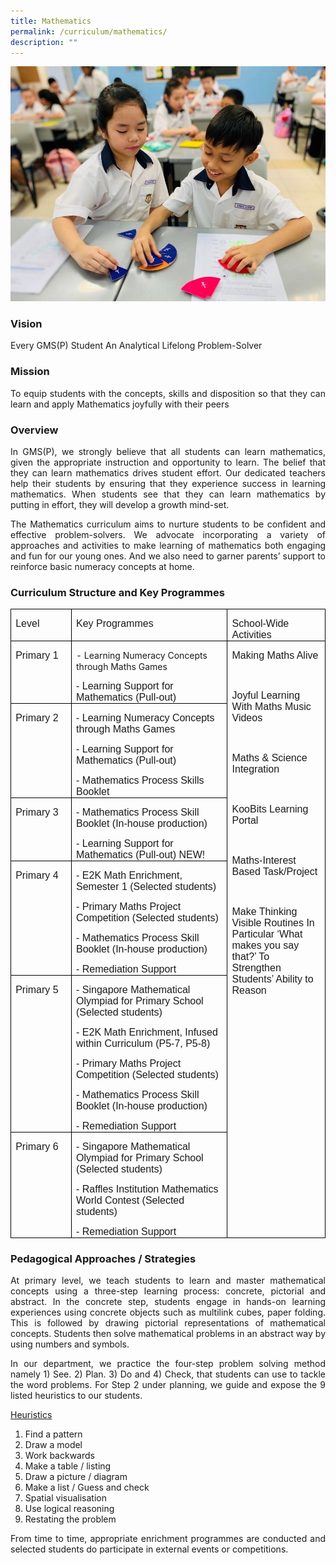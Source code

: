 ```yaml
---
title: Mathematics
permalink: /curriculum/mathematics/
description: ""
---
```

![](/images/Math%20Page%20Photo%201.jpg)

### Vision

<p style="text-align: justify;">Every GMS(P) Student An Analytical Lifelong Problem-Solver</p>

### Mission

<p></p><p style="text-align: justify;">To equip students with the concepts, skills and disposition so that they can learn and apply Mathematics joyfully with their peers</p>

### Overview

<p></p><p style="text-align: justify;">In GMS(P), we strongly believe that all students can learn mathematics, given the appropriate instruction and opportunity to learn. The belief that they can learn mathematics drives student effort. Our dedicated teachers help their students by ensuring that they experience success in learning mathematics. When students see that they can learn mathematics by putting in effort, they will develop a growth mind-set.

</p><p style="text-align: justify;">The Mathematics curriculum aims to nurture students to be confident and effective problem-solvers. We advocate incorporating a variety of approaches and activities to make learning of mathematics both engaging and fun for our young ones. And we also need to garner parents’ support to reinforce basic numeracy concepts at home.</p>

### Curriculum Structure and Key Programmes

<table style="border-collapse:collapse;border:none;mso-border-alt:solid windowtext .5pt;
 mso-yfti-tbllook:1184;mso-padding-alt:0cm 5.4pt 0cm 5.4pt" cellpadding="0" cellspacing="0" border="1" class="MsoTableGrid"><tbody><tr style="mso-yfti-irow:0;mso-yfti-firstrow:yes"><td style="width:74.75pt;border:solid windowtext 1.0pt;
  mso-border-alt:solid windowtext .5pt;padding:0cm 5.4pt 0cm 5.4pt" valign="top" width="100"><p style="margin-bottom:0cm;line-height:normal" class="MsoNormal"><span style="font-size:12.0pt;font-family:&quot;Arial&quot;,sans-serif;mso-ansi-language:
  EN-SG" lang="EN-SG">Level</span></p></td><td style="width:247.5pt;border:solid windowtext 1.0pt;
  border-left:none;mso-border-left-alt:solid windowtext .5pt;mso-border-alt:
  solid windowtext .5pt;padding:0cm 5.4pt 0cm 5.4pt" valign="top" width="330"><p style="margin-bottom:0cm;line-height:normal" class="MsoNormal"><span style="font-size:12.0pt;font-family:&quot;Arial&quot;,sans-serif;mso-ansi-language:
  EN-SG" lang="EN-SG">Key Programmes</span></p></td><td style="width:133.95pt;border:solid windowtext 1.0pt;
  border-left:none;mso-border-left-alt:solid windowtext .5pt;mso-border-alt:
  solid windowtext .5pt;padding:0cm 5.4pt 0cm 5.4pt" valign="top" width="179"><p style="margin-bottom:0cm;text-align:justify;text-justify:
  inter-ideograph;line-height:normal" class="MsoNormal"><span style="font-size:12.0pt;
  font-family:&quot;Arial&quot;,sans-serif;mso-ansi-language:EN-SG" lang="EN-SG">School-Wide Activities</span></p></td></tr><tr style="mso-yfti-irow:1"><td style="width:74.75pt;border:solid windowtext 1.0pt;
  border-top:none;mso-border-top-alt:solid windowtext .5pt;mso-border-alt:solid windowtext .5pt;
  padding:0cm 5.4pt 0cm 5.4pt" valign="top" width="100"><p style="margin-bottom:0cm;line-height:normal" class="MsoNormal"><span style="font-size:12.0pt;font-family:&quot;Arial&quot;,sans-serif;mso-ansi-language:
  EN-SG" lang="EN-SG">Primary 1</span></p></td><td style="width:247.5pt;border-top:none;border-left:
  none;border-bottom:solid windowtext 1.0pt;border-right:solid windowtext 1.0pt;
  mso-border-top-alt:solid windowtext .5pt;mso-border-left-alt:solid windowtext .5pt;
  mso-border-alt:solid windowtext .5pt;padding:0cm 5.4pt 0cm 5.4pt" valign="top" width="330"><p style="margin-bottom:0cm;line-height:normal" class="MsoNormal"><span style="font-size:12.0pt;font-family:&quot;Arial&quot;,sans-serif;mso-ansi-language:
  EN-SG" lang="EN-SG"></span>- Learning Numeracy Concepts through Maths Games</p><p style="margin-bottom:0cm;line-height:normal" class="MsoNormal"><span style="font-size:12.0pt;font-family:&quot;Arial&quot;,sans-serif;mso-ansi-language:
  EN-SG" lang="EN-SG">- Learning Support for Mathematics (Pull-out)</span></p></td><td style="width:133.95pt;border-top:none;
  border-left:none;border-bottom:solid windowtext 1.0pt;border-right:solid windowtext 1.0pt;
  mso-border-top-alt:solid windowtext .5pt;mso-border-left-alt:solid windowtext .5pt;
  mso-border-alt:solid windowtext .5pt;padding:0cm 5.4pt 0cm 5.4pt" valign="top" rowspan="6" width="179"><p style="margin-bottom:0cm;line-height:normal" class="MsoNormal"><span style="font-size:12.0pt;font-family:&quot;Arial&quot;,sans-serif;mso-ansi-language:
  EN-SG" lang="EN-SG">Making Maths Alive</span></p><p style="margin-bottom:0cm;line-height:normal" class="MsoNormal"><span style="font-size:12.0pt;font-family:&quot;Arial&quot;,sans-serif;mso-ansi-language:
  EN-SG" lang="EN-SG">&nbsp;</span></p><p style="margin-bottom:0cm;line-height:normal" class="MsoNormal"><span style="font-size:12.0pt;font-family:&quot;Arial&quot;,sans-serif;mso-ansi-language:
  EN-SG" lang="EN-SG">Joyful Learning With Maths Music Videos</span></p><p style="margin-bottom:0cm;line-height:normal" class="MsoNormal"><span style="font-size:12.0pt;font-family:&quot;Arial&quot;,sans-serif;mso-ansi-language:
  EN-SG" lang="EN-SG">&nbsp;</span></p><p style="margin-bottom:0cm;line-height:normal" class="MsoNormal"><span style="font-size:12.0pt;font-family:&quot;Arial&quot;,sans-serif;mso-ansi-language:
  EN-SG" lang="EN-SG">Maths &amp; Science Integration</span></p><p style="margin-bottom:0cm;line-height:normal" class="MsoNormal"><span style="font-size:12.0pt;font-family:&quot;Arial&quot;,sans-serif;mso-ansi-language:
  EN-SG" lang="EN-SG">&nbsp;</span></p><p style="margin-bottom:0cm;line-height:normal" class="MsoNormal"><span style="font-size:12.0pt;font-family:&quot;Arial&quot;,sans-serif;mso-ansi-language:
  EN-SG" lang="EN-SG">KooBits Learning Portal</span></p><p style="margin-bottom:0cm;line-height:normal" class="MsoNormal"><span style="font-size:12.0pt;font-family:&quot;Arial&quot;,sans-serif;mso-ansi-language:
  EN-SG" lang="EN-SG">&nbsp;</span></p><p style="margin-bottom:0cm;line-height:normal" class="MsoNormal"><span style="font-size:12.0pt;font-family:&quot;Arial&quot;,sans-serif;mso-ansi-language:
  EN-SG" lang="EN-SG">Maths-Interest Based Task/Project</span></p><p style="margin-bottom:0cm;line-height:normal" class="MsoNormal"><span style="font-size:12.0pt;font-family:&quot;Arial&quot;,sans-serif;mso-ansi-language:
  EN-SG" lang="EN-SG">&nbsp;</span></p><p style="margin-bottom:0cm;line-height:normal" class="MsoNormal"><span style="font-size:12.0pt;font-family:&quot;Arial&quot;,sans-serif;mso-ansi-language:
  EN-SG" lang="EN-SG">Make Thinking Visible Routines In Particular ‘What makes you say that?’ To Strengthen Students’ Ability to Reason</span></p><p style="margin-bottom:0cm;line-height:normal" class="MsoNormal"><span style="font-size:12.0pt;font-family:&quot;Arial&quot;,sans-serif;mso-ansi-language:
  EN-SG" lang="EN-SG">&nbsp;</span></p><p style="margin-bottom:0cm;line-height:normal" class="MsoNormal"><span style="font-size:12.0pt;font-family:&quot;Arial&quot;,sans-serif;mso-ansi-language:
  EN-SG" lang="EN-SG">&nbsp;</span></p></td></tr><tr style="mso-yfti-irow:2"><td style="width:74.75pt;border:solid windowtext 1.0pt;
  border-top:none;mso-border-top-alt:solid windowtext .5pt;mso-border-alt:solid windowtext .5pt;
  padding:0cm 5.4pt 0cm 5.4pt" valign="top" width="100"><p style="margin-bottom:0cm;line-height:normal" class="MsoNormal"><span style="font-size:12.0pt;font-family:&quot;Arial&quot;,sans-serif;mso-ansi-language:
  EN-SG" lang="EN-SG">Primary 2</span></p></td><td style="width:247.5pt;border-top:none;border-left:
  none;border-bottom:solid windowtext 1.0pt;border-right:solid windowtext 1.0pt;
  mso-border-top-alt:solid windowtext .5pt;mso-border-left-alt:solid windowtext .5pt;
  mso-border-alt:solid windowtext .5pt;padding:0cm 5.4pt 0cm 5.4pt" valign="top" width="330"><p style="margin-bottom:0cm;line-height:normal" class="MsoNormal"><span style="font-size:12.0pt;font-family:&quot;Arial&quot;,sans-serif;mso-ansi-language:
  EN-SG" lang="EN-SG">- Learning Numeracy Concepts through Maths Games</span></p><p style="margin-bottom:0cm;line-height:normal" class="MsoNormal"><span style="font-size:12.0pt;font-family:&quot;Arial&quot;,sans-serif;mso-ansi-language:
  EN-SG" lang="EN-SG">- Learning Support for Mathematics (Pull-out)</span></p><p style="margin-bottom:0cm;line-height:normal" class="MsoNormal"><span style="font-size:12.0pt;font-family:&quot;Arial&quot;,sans-serif;mso-ansi-language:
  EN-SG" lang="EN-SG">- Mathematics Process Skills Booklet</span></p></td></tr><tr style="mso-yfti-irow:3"><td style="width:74.75pt;border:solid windowtext 1.0pt;
  border-top:none;mso-border-top-alt:solid windowtext .5pt;mso-border-alt:solid windowtext .5pt;
  padding:0cm 5.4pt 0cm 5.4pt" valign="top" width="100"><p style="margin-bottom:0cm;line-height:normal" class="MsoNormal"><span style="font-size:12.0pt;font-family:&quot;Arial&quot;,sans-serif;mso-ansi-language:
  EN-SG" lang="EN-SG">Primary 3</span></p></td><td style="width:247.5pt;border-top:none;border-left:
  none;border-bottom:solid windowtext 1.0pt;border-right:solid windowtext 1.0pt;
  mso-border-top-alt:solid windowtext .5pt;mso-border-left-alt:solid windowtext .5pt;
  mso-border-alt:solid windowtext .5pt;padding:0cm 5.4pt 0cm 5.4pt" valign="top" width="330"><p style="margin-bottom:0cm;line-height:normal" class="MsoNormal"><span style="font-size:12.0pt;font-family:&quot;Arial&quot;,sans-serif;mso-ansi-language:
  EN-SG" lang="EN-SG">- Mathematics Process Skill Booklet (In-house production)</span></p><p style="margin-bottom:0cm;line-height:normal" class="MsoNormal"><span style="font-size:12.0pt;font-family:&quot;Arial&quot;,sans-serif;mso-ansi-language:
  EN-SG" lang="EN-SG">- Learning Support for Mathematics (Pull-out) NEW!</span></p></td></tr><tr style="mso-yfti-irow:4"><td style="width:74.75pt;border:solid windowtext 1.0pt;
  border-top:none;mso-border-top-alt:solid windowtext .5pt;mso-border-alt:solid windowtext .5pt;
  padding:0cm 5.4pt 0cm 5.4pt" valign="top" width="100"><p style="margin-bottom:0cm;line-height:normal" class="MsoNormal"><span style="font-size:12.0pt;font-family:&quot;Arial&quot;,sans-serif;mso-ansi-language:
  EN-SG" lang="EN-SG">Primary 4</span></p></td><td style="width:247.5pt;border-top:none;border-left:
  none;border-bottom:solid windowtext 1.0pt;border-right:solid windowtext 1.0pt;
  mso-border-top-alt:solid windowtext .5pt;mso-border-left-alt:solid windowtext .5pt;
  mso-border-alt:solid windowtext .5pt;padding:0cm 5.4pt 0cm 5.4pt" valign="top" width="330"><p style="margin-bottom:0cm;line-height:normal" class="MsoNormal"><span style="font-size:12.0pt;font-family:&quot;Arial&quot;,sans-serif;mso-ansi-language:
  EN-SG" lang="EN-SG">- E2K Math Enrichment, Semester 1 (Selected students)</span></p><p style="margin-bottom:0cm;line-height:normal" class="MsoNormal"><span style="font-size:12.0pt;font-family:&quot;Arial&quot;,sans-serif;mso-ansi-language:
  EN-SG" lang="EN-SG">- Primary Maths Project Competition (Selected students)</span></p><p style="margin-bottom:0cm;line-height:normal" class="MsoNormal"><span style="font-size:12.0pt;font-family:&quot;Arial&quot;,sans-serif;mso-ansi-language:
  EN-SG" lang="EN-SG">- Mathematics Process Skill Booklet (In-house production)</span></p><p style="margin-bottom:0cm;line-height:normal" class="MsoNormal"><span style="font-size:12.0pt;font-family:&quot;Arial&quot;,sans-serif;mso-ansi-language:
  EN-SG" lang="EN-SG">- Remediation Support</span></p></td></tr><tr style="mso-yfti-irow:5"><td style="width:74.75pt;border:solid windowtext 1.0pt;
  border-top:none;mso-border-top-alt:solid windowtext .5pt;mso-border-alt:solid windowtext .5pt;
  padding:0cm 5.4pt 0cm 5.4pt" valign="top" width="100"><p style="margin-bottom:0cm;line-height:normal" class="MsoNormal"><span style="font-size:12.0pt;font-family:&quot;Arial&quot;,sans-serif;mso-ansi-language:
  EN-SG" lang="EN-SG">Primary 5</span></p></td><td style="width:247.5pt;border-top:none;border-left:
  none;border-bottom:solid windowtext 1.0pt;border-right:solid windowtext 1.0pt;
  mso-border-top-alt:solid windowtext .5pt;mso-border-left-alt:solid windowtext .5pt;
  mso-border-alt:solid windowtext .5pt;padding:0cm 5.4pt 0cm 5.4pt" valign="top" width="330"><p style="margin-bottom:0cm;line-height:normal" class="MsoNormal"><span style="font-size:12.0pt;font-family:&quot;Arial&quot;,sans-serif;mso-ansi-language:
  EN-SG" lang="EN-SG">- Singapore Mathematical Olympiad for Primary School (Selected students)</span></p><p style="margin-bottom:0cm;line-height:normal" class="MsoNormal"><span style="font-size:12.0pt;font-family:&quot;Arial&quot;,sans-serif;mso-ansi-language:
  EN-SG" lang="EN-SG">- E2K Math Enrichment, Infused within Curriculum (P5-7, P5-8)</span></p><p style="margin-bottom:0cm;line-height:normal" class="MsoNormal"><span style="font-size:12.0pt;font-family:&quot;Arial&quot;,sans-serif;mso-ansi-language:
  EN-SG" lang="EN-SG">- Primary Maths Project Competition (Selected students)</span></p><p style="margin-bottom:0cm;line-height:normal" class="MsoNormal"><span style="font-size:12.0pt;font-family:&quot;Arial&quot;,sans-serif;mso-ansi-language:
  EN-SG" lang="EN-SG">- Mathematics Process Skill Booklet (In-house production)</span></p><p style="margin-bottom:0cm;line-height:normal" class="MsoNormal"><span style="font-size:12.0pt;font-family:&quot;Arial&quot;,sans-serif;mso-ansi-language:
  EN-SG" lang="EN-SG">- Remediation Support</span></p></td></tr><tr style="mso-yfti-irow:6;mso-yfti-lastrow:yes"><td style="width:74.75pt;border:solid windowtext 1.0pt;
  border-top:none;mso-border-top-alt:solid windowtext .5pt;mso-border-alt:solid windowtext .5pt;
  padding:0cm 5.4pt 0cm 5.4pt" valign="top" width="100"><p style="margin-bottom:0cm;line-height:normal" class="MsoNormal"><span style="font-size:12.0pt;font-family:&quot;Arial&quot;,sans-serif;mso-ansi-language:
  EN-SG" lang="EN-SG">Primary 6</span></p></td><td style="width:247.5pt;border-top:none;border-left:
  none;border-bottom:solid windowtext 1.0pt;border-right:solid windowtext 1.0pt;
  mso-border-top-alt:solid windowtext .5pt;mso-border-left-alt:solid windowtext .5pt;
  mso-border-alt:solid windowtext .5pt;padding:0cm 5.4pt 0cm 5.4pt" valign="top" width="330"><p style="margin-bottom:0cm;line-height:normal" class="MsoNormal"><span style="font-size:12.0pt;font-family:&quot;Arial&quot;,sans-serif;mso-ansi-language:
  EN-SG" lang="EN-SG">- Singapore Mathematical Olympiad for Primary School (Selected students)</span></p><p style="margin-bottom:0cm;line-height:normal" class="MsoNormal"><span style="font-size:12.0pt;font-family:&quot;Arial&quot;,sans-serif;mso-ansi-language:
  EN-SG" lang="EN-SG">- Raffles Institution Mathematics World Contest (Selected students)</span></p><p style="margin-bottom:0cm;line-height:normal" class="MsoNormal"><span style="font-size:12.0pt;font-family:&quot;Arial&quot;,sans-serif;mso-ansi-language:
  EN-SG" lang="EN-SG">- Remediation Support</span></p></td></tr></tbody></table><p></p>

### Pedagogical Approaches / Strategies

<p></p><p style="text-align: justify;">At primary level, we teach students to learn and master mathematical concepts using a three-step learning process: concrete, pictorial and abstract. In the concrete step, students engage in hands-on learning experiences using concrete objects such as multilink cubes, paper folding. This is followed by drawing pictorial representations of mathematical concepts. Students then solve mathematical problems in an abstract way by using numbers and symbols.

</p><p style="text-align: justify;">In our department, we practice the four-step problem solving method namely 1) See. 2) Plan. 3) Do and 4) Check, that students can use to tackle the word problems. For Step 2 under planning, we guide and expose the 9 listed heuristics to our students. <br> 
  
<u>Heuristics</u><br>
1. Find a pattern  <br>
2. Draw a model  <br>
3. Work backwards <br> 
4. Make a table / listing  <br>
5. Draw a picture / diagram  <br>
6. Make a list / Guess and check  <br>
7. Spatial visualisation  <br>
8. Use logical reasoning  <br>
9. Restating the problem</p>

<p style="text-align: justify;">From time to time, appropriate enrichment programmes are conducted and selected students do participate in external events or competitions.</p>